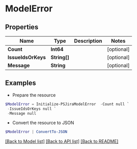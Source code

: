 # ModelError
## Properties

Name | Type | Description | Notes
------------ | ------------- | ------------- | -------------
**Count** | **Int64** |  | [optional] 
**IssueIdsOrKeys** | **String[]** |  | [optional] 
**Message** | **String** |  | [optional] 

## Examples

- Prepare the resource
```powershell
$ModelError = Initialize-PSJiraModelError  -Count null `
 -IssueIdsOrKeys null `
 -Message null
```

- Convert the resource to JSON
```powershell
$ModelError | ConvertTo-JSON
```

[[Back to Model list]](../README.md#documentation-for-models) [[Back to API list]](../README.md#documentation-for-api-endpoints) [[Back to README]](../README.md)

